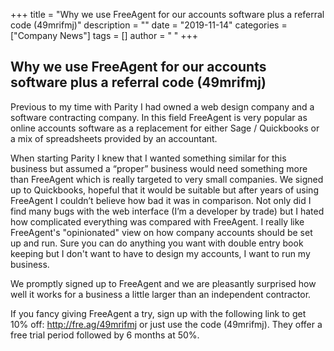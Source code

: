 +++
title = "Why we use FreeAgent for our accounts software plus a referral code (49mrifmj)"
description = ""
date = "2019-11-14"
categories = ["Company News"]
tags = []
author = " "
+++


## Why we use FreeAgent for our accounts software plus a referral code (49mrifmj)


Previous to my time with Parity I had owned a web design company and a software contracting company. In this field FreeAgent is very popular as online accounts software as a replacement for either Sage / Quickbooks or a mix of spreadsheets provided by an accountant.

When starting Parity I knew that I wanted something similar for this business but assumed a “proper” business would need something more than FreeAgent which is really targeted to very small companies. We signed up to Quickbooks, hopeful that it would be suitable but after years of using FreeAgent I couldn’t believe how bad it was in comparison. Not only did I find many bugs with the web interface (I’m a developer by trade) but I hated how complicated everything was compared with FreeAgent. I really like FreeAgent's "opinionated" view on how company accounts should be set up and run. Sure you can do anything you want with double entry book keeping but I don't want to have to design my accounts, I want to run my business.

We promptly signed up to FreeAgent and we are pleasantly surprised how well it works for a business a little larger than an independent contractor.

If you fancy giving FreeAgent a try, sign up with the following link to get 10% off: <http://fre.ag/49mrifmj> or just use the code (49mrifmj). They offer a free trial period followed by 6 months at 50%.

<figure class="wp-block-image"><img alt="" class="wp-image-4380" src="https://parity.uk/wp-content/uploads/2019/11/screenshot-2019-11-14-at-12.03.24.png"/></figure>
